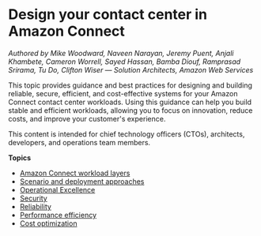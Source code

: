 # Design your contact center in Amazon Connect<a name="architecture-guidance"></a>

*Authored by Mike Woodward, Naveen Narayan, Jeremy Puent, Anjali Khambete, Cameron Worrell, Sayed Hassan, Bamba Diouf, Ramprasad Srirama, Tu Do, Clifton Wiser — Solution Architects, Amazon Web Services*

This topic provides guidance and best practices for designing and building reliable, secure, efficient, and cost\-effective systems for your Amazon Connect contact center workloads\. Using this guidance can help you build stable and efficient workloads, allowing you to focus on innovation, reduce costs, and improve your customer's experience\.

This content is intended for chief technology officers \(CTOs\), architects, developers, and operations team members\.

**Topics**
+ [Amazon Connect workload layers](workload-layers.md)
+ [Scenario and deployment approaches](scenario-deployment-approaches.md)
+ [Operational Excellence](operational-excellence.md)
+ [Security](security-bp.md)
+ [Reliability](reliability-bp.md)
+ [Performance efficiency](performance-efficiency-bp.md)
+ [Cost optimization](cost-optimization-bp.md)